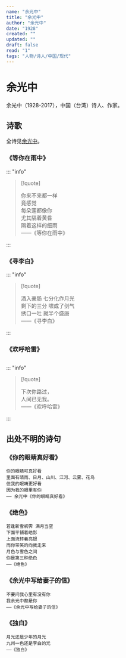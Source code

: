 ```yaml
---
name: "余光中"
title: "余光中"
author: "余光中"
date: "1928"
created: ""
updated: ""
draft: false
read: "1"
tags: "人物/诗人/中国/现代"
---
```


# 余光中

余光中（1928-2017），中国（台湾）诗人、作家。

## 诗歌

全诗见[余光中](../post/yuguangzhong-1962.md)。

### 《等你在雨中》

::: "info"

> [!quote]  
>
> 你来不来都一样  
> 竟感觉  
> 每朵莲都像你  
> 尤其隔着黄昏  
> 隔着这样的细雨  
> ——《等你在雨中》  

:::

### 《寻李白》

::: "info"

> [!quote]  
>
> 酒入豪肠 七分化作月光  
> 剩下的三分 啸成了剑气  
> 绣口一吐 就半个盛唐  
> ——《寻李白》  

:::

### 《欢呼哈雷》

```
```

::: "info"

> [!quote]  
>
> 下次你路过，  
> 人间已无我。  
> ——《欢呼哈雷》  

:::

## 出处不明的诗句

### 《你的眼睛真好看》

```
你的眼睛可真好看
里面有晴雨、日月、山川、江河、云雾、花鸟
但我的眼睛更好看
因为我的眼里有你
—— 余光中《你的眼睛真好看》
```

### 《绝色》

```
若逢新雪初霁 满月当空
下面平铺着皓影
上面流转着亮银
而你带笑的向我走来
月色与雪色之间
你是第三种绝色
——《绝色》
```

### 《余光中写给妻子的信》

```
不要问我心里有没有你
我余光中都是你
——《余光中写给妻子的信》
```

### 《独白》

```
月光还是少年的月光
九州一色还是李白的光
——《独白》
```
